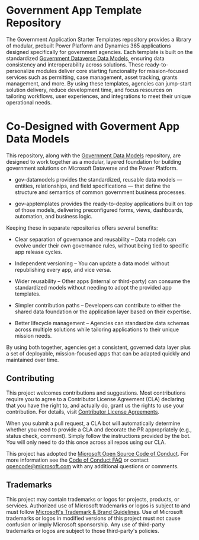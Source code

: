 # Government App Template Repository

The Government Application Starter Templates repository provides a library of modular, prebuilt Power Platform and Dynamics 365 applications designed specifically for government agencies. Each template is built on the standardized [Government Dataverse Data Models](https://github.com/microsoft/gov-datamodels), ensuring data consistency and interoperability across solutions. These ready-to-personalize modules deliver core starting funcionality for mission-focused services such as permitting, case management, asset tracking, grants management, and more. By using these templates, agencies can jump-start solution delivery, reduce development time, and focus resources on tailoring workflows, user experiences, and integrations to meet their unique operational needs.

# Co-Designed with Goverment App Data Models

This repository, along with the [Government Data Models](https://github.com/microsoft/gov-datamodels)  repository, are designed to work together as a modular, layered foundation for building government solutions on Microsoft Dataverse and the Power Platform.

- gov-datamodels provides the standardized, reusable data models — entities, relationships, and field specifications — that define the structure and semantics of common government business processes.

- gov-apptemplates provides the ready-to-deploy applications built on top of those models, delivering preconfigured forms, views, dashboards, automation, and business logic.

Keeping these in separate repositories offers several benefits:

- Clear separation of governance and reusability – Data models can evolve under their own governance rules, without being tied to specific app release cycles.

- Independent versioning – You can update a data model without republishing every app, and vice versa.

- Wider reusability – Other apps (internal or third-party) can consume the standardized models without needing to adopt the provided app templates.

- Simpler contribution paths – Developers can contribute to either the shared data foundation or the application layer based on their expertise.

- Better lifecycle management – Agencies can standardize data schemas across multiple solutions while tailoring applications to their unique mission needs.

By using both together, agencies get a consistent, governed data layer plus a set of deployable, mission-focused apps that can be adapted quickly and maintained over time.

## Contributing

This project welcomes contributions and suggestions.  Most contributions require you to agree to a
Contributor License Agreement (CLA) declaring that you have the right to, and actually do, grant us
the rights to use your contribution. For details, visit [Contributor License Agreements](https://cla.opensource.microsoft.com).

When you submit a pull request, a CLA bot will automatically determine whether you need to provide
a CLA and decorate the PR appropriately (e.g., status check, comment). Simply follow the instructions
provided by the bot. You will only need to do this once across all repos using our CLA.

This project has adopted the [Microsoft Open Source Code of Conduct](https://opensource.microsoft.com/codeofconduct/).
For more information see the [Code of Conduct FAQ](https://opensource.microsoft.com/codeofconduct/faq/) or
contact [opencode@microsoft.com](mailto:opencode@microsoft.com) with any additional questions or comments.

## Trademarks

This project may contain trademarks or logos for projects, products, or services. Authorized use of Microsoft
trademarks or logos is subject to and must follow
[Microsoft's Trademark & Brand Guidelines](https://www.microsoft.com/legal/intellectualproperty/trademarks/usage/general).
Use of Microsoft trademarks or logos in modified versions of this project must not cause confusion or imply Microsoft sponsorship.
Any use of third-party trademarks or logos are subject to those third-party's policies.
